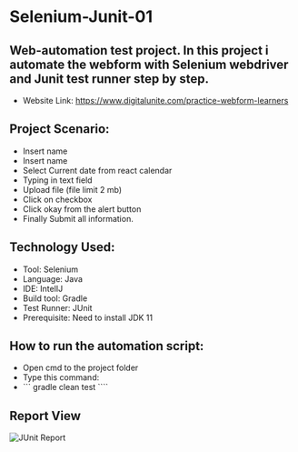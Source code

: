 # Selenium-Junit-01

## Web-automation test project. In this project i automate the webform with Selenium webdriver and Junit test runner step by step.

- Website Link: https://www.digitalunite.com/practice-webform-learners

## Project Scenario: 

- Insert name
- Insert name
- Select Current date from react calendar
- Typing in text field
- Upload file (file limit 2 mb)
- Click on checkbox
- Click okay from the alert button
- Finally Submit all information.

## Technology Used:

- Tool: Selenium
- Language: Java
- IDE: IntelIJ
- Build tool: Gradle
- Test Runner: JUnit 
- Prerequisite: Need to install JDK  11

## How to run the automation script: 

- Open cmd to the project folder
- Type this command:
- ``` gradle clean test ````

## Report View 

![JUnit Report](https://github.com/naimakanda/Selenium-Junit-01/assets/44730512/590a5b2e-35cb-4545-aad7-935e70096b67)


